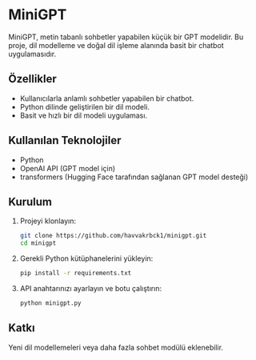 #  MiniGPT

MiniGPT, metin tabanlı sohbetler yapabilen küçük bir GPT modelidir. Bu proje, dil modelleme ve doğal dil işleme alanında basit bir chatbot uygulamasıdır.
##  Özellikler
- Kullanıcılarla anlamlı sohbetler yapabilen bir chatbot.
- Python dilinde geliştirilen bir dil modeli.
- Basit ve hızlı bir dil modeli uygulaması.

##  Kullanılan Teknolojiler
- Python
- OpenAI API (GPT model için)
- transformers (Hugging Face tarafından sağlanan GPT model desteği)

##  Kurulum

1. Projeyi klonlayın:

    ```bash
    git clone https://github.com/havvakrbck1/minigpt.git
    cd minigpt
    ```

2. Gerekli Python kütüphanelerini yükleyin:

    ```bash
    pip install -r requirements.txt
    ```

3. API anahtarınızı ayarlayın ve botu çalıştırın:

    ```bash
    python minigpt.py
    ```

##  Katkı
Yeni dil modellemeleri veya daha fazla sohbet modülü eklenebilir.

